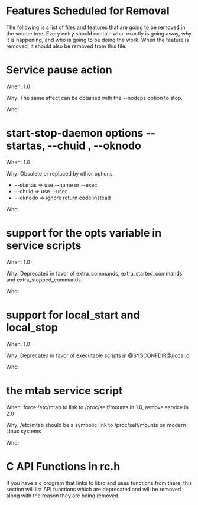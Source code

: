Features Scheduled for Removal
==============================

The following is a list of files and features that are going to be removed in
the source tree.  Every entry should contain what exactly is going away, why it
is happening, and who is going to be doing the work.  When the feature is
removed, it should also be removed from this file.

# Service pause action

When: 1.0

Why: The same affect can be obtained with the --nodeps option to stop.

Who:

# start-stop-daemon options --startas, --chuid , --oknodo

When: 1.0

Why: Obsolete or replaced by other options.

* --startas => use --name or --exec
* --chuid => use --user
* --oknodo => ignore return code instead

Who:

# support for the opts variable in service scripts

When: 1.0

Why: Deprecated in favor of extra_commands, extra_started_commands
	 and extra_stopped_commands.

Who:

# support for local_start and local_stop

When: 1.0

Why: Deprecated in favor of executable scripts in @SYSCONFDIR@/local.d

Who:

# the mtab service script

When: force /etc/mtab to link to /proc/self/mounts in 1.0, remove
	  service in 2.0

Why: /etc/mtab should be a symbolic link to /proc/self/mounts on modern
	 Linux systems

Who:

# C API Functions in rc.h

If you have a c program that links to librc and uses functions from
there, this section will list API functions which are deprecated and
will be removed along with the reason they are being removed.
